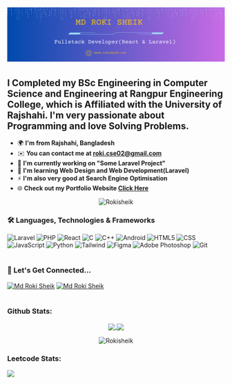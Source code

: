 <h1 align="center">
    <img src="https://github.com/RokiSheik/RokiSheik/blob/main/MD%20ROKI%20SHEIK.png" />
</h1>


I Completed my BSc Engineering in Computer Science and Engineering at Rangpur Engineering College, which is Affiliated with the University of Rajshahi. I'm very passionate about Programming and love Solving Problems.
----------------------------------------------------------------------------------------------------------------------------------------------------------

* 🌍  **I'm from Rajshahi, Bangladesh**
* ✉️  **You can contact me at [roki.cse02@gmail.com](mailto:roki.cse02@gmail.com)**
* 🚀  **I'm currently working on "Some Laravel Project"**
* 🧠  **I'm learning Web Design and Web Development(Laravel)**
* ⚡  **I'm also very good at Search Engine Optimisation**
* 🌐  **Check out my Portfolio Website [Click Here](https://rokisheik.com)**

<p align="center"> <img src="https://komarev.com/ghpvc/?username=rokisheik&label=Profile%20Views&color=0e75b6&style=flat" alt="Rokisheik" height=30 /> </p>


### 🛠 Languages, Technologies & Frameworks
<div align="left"> 
  <img src="https://img.shields.io/badge/Laravel-282C34?logo=laravel&logoColor=yellow" alt="Laravel" title="Laravel" height="30" />
  <img src="https://img.shields.io/badge/PHP-282C34?logo=php&logoColor=yellow" alt="PHP" title="PHP" height="30" />
  <img src="https://img.shields.io/badge/Vue-282C34?logo=react.js&logoColor=green" alt="React" title="React" height="30" />
  <img src="https://img.shields.io/badge/C-282C34?logo=c&logoColor=yellow" alt="C" title="C" height="30" />
  <img src="https://img.shields.io/badge/C++-282C34?logo=c%2B%2B&logoColor=blue" alt="C++" title="C++" height="30" />
  <img src="https://img.shields.io/badge/Android-282C34?logo=android&logoColor=3DDC84" alt="Android" title="Android" height="30" />
  <img src="https://img.shields.io/badge/HTML5-282C34?logo=html5&logoColor=E34F26" alt="HTML5" title="HTML5" height="30" />
  <img src="https://img.shields.io/badge/CSS3-282C34?logo=css3&logoColor=1572B6" alt="CSS" title="CSS" height="30" />
  <img src="https://img.shields.io/badge/JavaScript-282C34?logo=javascript&logoColor=F7DF1E" alt="JavaScript" title="JavaScript" height="30" />
  <img src="https://img.shields.io/badge/Python-282C34?logo=python&logoColor=#3776AB" alt="Python" title="Python" height="30" /> 
  <img src="https://img.shields.io/badge/Tailwind-282C34?logo=tailwind&logoColor=#61DAFB" alt="Tailwind" title="Tailwind" height="30" />
  <img src="https://img.shields.io/badge/Figma-282C34?logo=figma&logoColor=#FF9A00" alt="Figma" title="Adobe Figma" height="30" />
  <img src="https://img.shields.io/badge/Photoshop-282C34?logo=adobephotoshop&logoColor=#31A8FF" alt="Adobe Photoshop" title="Adobe Photoshop" height="30" />
  <img src="https://img.shields.io/badge/Git-282C34?logo=git&logoColor=F05032" alt="Git" title="Git" height="30" />
</div> <br/>

### 🔗 Let's Get Connected...
<p align="left">
    <a href="https://linkedin.com/in/rokisheik" target="blank"><img align="center" src="https://img.shields.io/badge/LinkedIn-282C34?logo=linkedin&logoColor=blue" alt="Md Roki Sheik" height="30" /></a>
    <a href="https://fb.com/ahnafshahrearkhan" target="blank"><img align="center" src="https://img.shields.io/badge/Facebook-282C34?logo=facebook&logoColor=blue" alt="Md Roki Sheik" height="30" /></a>
    <br><br>


<h3 align="left">Github Stats:</h3>

<p align="center">
  <a href="https://github.com/Rokisheik">
    <img align="center"  height="175px" src="https://github-readme-stats.vercel.app/api?username=Rokisheik&show_icons=true&hide_border=true&title_color=94b4a4&amp&icon_color=FFFFFF&amp&text_color=FFFFFF&amp&bg_color=000000&count_private=true&include_all_commits=true"/>
  </a>
  <a href="https://github.com/Rokisheik">
    <img align="center" height="175px"  src="https://github-readme-stats.vercel.app/api/top-langs/?username=Rokisheik&text_color=FFFFFF&bg_color=000000&title_color=94b4a4&langs_count=15&layout=compact&hide_border=true" />
  </a>
</p>
  <p align="center"><img align="center" src="https://github-readme-streak-stats.herokuapp.com/?user=Rokisheik&text_color=FFFFFF&bg_color=000000&title_color=94b4a4&langs_count=15&layout=compact&hide_border=true" alt="Rokisheik" /></p>

<h3 align="left">Leetcode Stats:</h3>

![](https://leetcard.jacoblin.cool/rokisheik?ext=heatmap)

